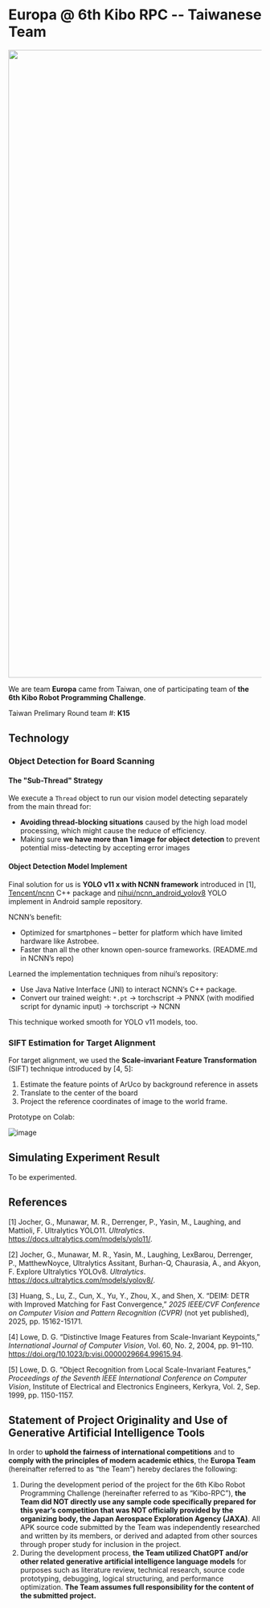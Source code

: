 # Europa @ 6th Kibo RPC -- Taiwanese Team

<p align="center">
  <img width="4167" height="1250" alt="Logo_With_Kibo-01" src="https://github.com/user-attachments/assets/a2fad2de-89e9-48a3-967e-34bbfd996d8f" />
</p>

We are team **Europa** came from Taiwan, one of participating team of **the 6th Kibo Robot Programming Challenge**.

Taiwan Prelimary Round team #: **K15**

## Technology

### Object Detection for Board Scanning

#### The "Sub-Thread" Strategy

We execute a `Thread` object to run our vision model detecting separately from the main thread for:

- **Avoiding thread-blocking situations** caused by the high load model processing, which might cause the reduce of efficiency.
- Making sure **we have more than 1 image for object detection** to prevent potential miss-detecting by accepting error images

#### Object Detection Model Implement

Final solution for us is **YOLO v11 x with NCNN framework** introduced in [1], [Tencent/ncnn](https://github.com/Tencent/ncnn) C++ package and [nihui/ncnn_android_yolov8](https://github.com/Tencent/ncnn) YOLO implement in Android sample repository.

NCNN’s benefit:
- Optimized for smartphones – better for platform which have limited hardware like Astrobee.
- Faster than all the other known open-source frameworks. (README.md in NCNN’s repo)

Learned the implementation techniques from nihui’s repository:

- Use Java Native Interface (JNI) to interact NCNN’s C++ package.
- Convert our trained weight: `*.pt` → torchscript → PNNX (with modified script for dynamic input) → torchscript → NCNN

This technique worked smooth for YOLO v11 models, too.

### SIFT Estimation for Target Alignment

For target alignment, we used the **Scale-invariant Feature Transformation** (SIFT) technique introduced by [4, 5]:
1. Estimate the feature points of ArUco by background reference in assets
2. Translate to the center of the board
3. Project the reference coordinates of image to the world frame.

Prototype on Colab:

![image](https://github.com/user-attachments/assets/cca3f1ec-542d-4d4b-b626-16291eda4749)

## Simulating Experiment Result

To be experimented.

## References
[1] Jocher, G., Munawar, M. R., Derrenger, P., Yasin, M., Laughing, and Mattioli, F. Ultralytics YOLO11. _Ultralytics_. https://docs.ultralytics.com/models/yolo11/.

[2] Jocher, G., Munawar, M. R., Yasin, M., Laughing, LexBarou, Derrenger, P., MatthewNoyce, Ultralytics Assitant, Burhan-Q, Chaurasia, A., and Akyon, F. Explore Ultralytics YOLOv8. _Ultralytics_. https://docs.ultralytics.com/models/yolov8/.

[3] Huang, S., Lu, Z., Cun, X., Yu, Y., Zhou, X., and Shen, X. “DEIM: DETR with Improved Matching for Fast Convergence,” _2025 IEEE/CVF Conference on Computer Vision and Pattern Recognition (CVPR)_ (not yet published), 2025, pp. 15162-15171. 

[4] Lowe, D. G. “Distinctive Image Features from Scale-Invariant Keypoints,” _International Journal of Computer Vision_, Vol. 60, No. 2, 2004, pp. 91–110. https://doi.org/10.1023/b:visi.0000029664.99615.94.

[5] Lowe, D. G. “Object Recognition from Local Scale-Invariant Features,” _Proceedings of the Seventh IEEE International Conference on Computer Vision_, Institute of Electrical and Electronics Engineers, Kerkyra, Vol. 2, Sep. 1999, pp. 1150-1157.

## Statement of Project Originality and Use of Generative Artificial Intelligence Tools

In order to **uphold the fairness of international competitions** and to **comply with the principles of modern academic ethics**, the **Europa Team** (hereinafter referred to as “the Team”) hereby declares the following:

1. During the development period of the project for the 6th Kibo Robot Programming Challenge (hereinafter referred to as “Kibo-RPC”), **the Team did NOT directly use any sample code specifically prepared for this year’s competition that was NOT officially provided by the organizing body, the Japan Aerospace Exploration Agency (JAXA)**. All APK source code submitted by the Team was independently researched and written by its members, or derived and adapted from other sources through proper study for inclusion in the project.
2. During the development process, **the Team utilized ChatGPT and/or other related generative artificial intelligence language models** for purposes such as literature review, technical research, source code prototyping, debugging, logical structuring, and performance optimization. **The Team assumes full responsibility for the content of the submitted project.**
